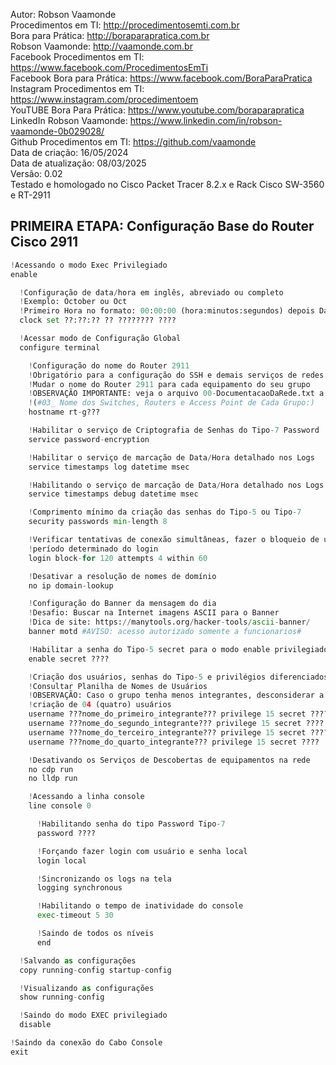 Autor: Robson Vaamonde<br>
Procedimentos em TI: http://procedimentosemti.com.br<br>
Bora para Prática: http://boraparapratica.com.br<br>
Robson Vaamonde: http://vaamonde.com.br<br>
Facebook Procedimentos em TI: https://www.facebook.com/ProcedimentosEmTi<br>
Facebook Bora para Prática: https://www.facebook.com/BoraParaPratica<br>
Instagram Procedimentos em TI: https://www.instagram.com/procedimentoem<br>
YouTUBE Bora Para Prática: https://www.youtube.com/boraparapratica<br>
LinkedIn Robson Vaamonde: https://www.linkedin.com/in/robson-vaamonde-0b029028/<br>
Github Procedimentos em TI: https://github.com/vaamonde<br>
Data de criação: 16/05/2024<br>
Data de atualização: 08/03/2025<br>
Versão: 0.02<br>
Testado e homologado no Cisco Packet Tracer 8.2.x e Rack Cisco SW-3560 e RT-2911

## PRIMEIRA ETAPA: Configuração Base do Router Cisco 2911

```python
!Acessando o modo Exec Privilegiado
enable

  !Configuração de data/hora em inglês, abreviado ou completo
  !Exemplo: October ou Oct
  !Primeiro Hora no formato: 00:00:00 (hora:minutos:segundos) depois Data no formato: Dia Mês Ano
  clock set ??:??:?? ?? ???????? ????

  !Acessar modo de Configuração Global
  configure terminal

    !Configuração do nome do Router 2911
    !Obrigatório para a configuração do SSH e demais serviços de redes
    !Mudar o nome do Router 2911 para cada equipamento do seu grupo
    !OBSERVAÇÃO IMPORTANTE: veja o arquivo 00-DocumentacaoDaRede.txt a partir da linha: 68 
    !(#03_ Nome dos Switches, Routers e Access Point de Cada Grupo:)
    hostname rt-g???

    !Habilitar o serviço de Criptografia de Senhas do Tipo-7 Password 
    service password-encryption

    !Habilitar o serviço de marcação de Data/Hora detalhado nos Logs
    service timestamps log datetime msec

    !Habilitando o serviço de marcação de Data/Hora detalhado nos Logs do Debug
    service timestamps debug datetime msec

    !Comprimento mínimo da criação das senhas do Tipo-5 ou Tipo-7
    security passwords min-length 8

    !Verificar tentativas de conexão simultâneas, fazer o bloqueio de um
    !período determinado do login
    login block-for 120 attempts 4 within 60

    !Desativar a resolução de nomes de domínio
    no ip domain-lookup

    !Configuração do Banner da mensagem do dia
    !Desafio: Buscar na Internet imagens ASCII para o Banner
    !Dica de site: https://manytools.org/hacker-tools/ascii-banner/
    banner motd #AVISO: acesso autorizado somente a funcionarios#

    !Habilitar a senha do Tipo-5 secret para o modo enable privilegiado
    enable secret ????

    !Criação dos usuários, senhas do Tipo-5 e privilégios diferenciados
    !Consultar Planilha de Nomes de Usuários
    !OBSERVAÇÃO: Caso o grupo tenha menos integrantes, desconsiderar a
    !criação de 04 (quatro) usuários
    username ???nome_do_primeiro_integrante??? privilege 15 secret ????
    username ???nome_do_segundo_integrante??? privilege 15 secret ????
    username ???nome_do_terceiro_integrante??? privilege 15 secret ????
    username ???nome_do_quarto_integrante??? privilege 15 secret ????

    !Desativando os Serviços de Descobertas de equipamentos na rede
    no cdp run
    no lldp run

    !Acessando a linha console
    line console 0

      !Habilitando senha do tipo Password Tipo-7
      password ????

      !Forçando fazer login com usuário e senha local
      login local

      !Sincronizando os logs na tela
      logging synchronous

      !Habilitando o tempo de inatividade do console
      exec-timeout 5 30

      !Saindo de todos os níveis
      end

  !Salvando as configurações
  copy running-config startup-config

  !Visualizando as configurações
  show running-config

  !Saindo do modo EXEC privilegiado
  disable

!Saindo da conexão do Cabo Console
exit
```